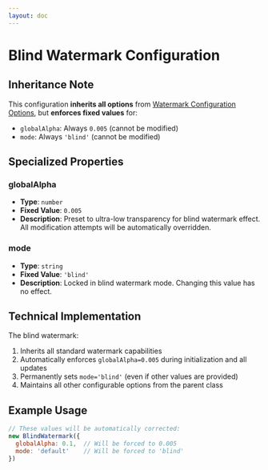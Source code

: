 ```yaml
---
layout: doc
---
```


<el-backtop></el-backtop>

# Blind Watermark Configuration

## Inheritance Note
This configuration **inherits all options** from [Watermark Configuration Options](index.md), but **enforces fixed values** for:
- `globalAlpha`: Always `0.005` (cannot be modified)
- `mode`: Always `'blind'` (cannot be modified)

## Specialized Properties

### globalAlpha
- **Type**: `number`
- **Fixed Value**: `0.005`
- **Description**: Preset to ultra-low transparency for blind watermark effect. All modification attempts will be automatically overridden.

### mode
- **Type**: `string`
- **Fixed Value**: `'blind'`
- **Description**: Locked in blind watermark mode. Changing this value has no effect.

## Technical Implementation
The blind watermark:
1. Inherits all standard watermark capabilities
2. Automatically enforces `globalAlpha=0.005` during initialization and all updates
3. Permanently sets `mode='blind'` (even if other values are provided)
4. Maintains all other configurable options from the parent class

## Example Usage
```javascript
// These values will be automatically corrected:
new BlindWatermark({
  globalAlpha: 0.1,  // Will be forced to 0.005
  mode: 'default'    // Will be forced to 'blind'
})
